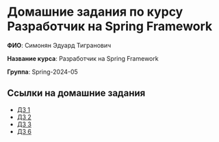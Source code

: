 # Домашние задания по курсу Разработчик на Spring Framework

**ФИО**: Симонян Эдуард Тигранович

**Название курса**: Разработчик на Spring Framework

**Группа**: Spring-2024-05

## Ссылки на домашние задания

- [ДЗ 1](hw01-xml-config)
- [ДЗ 2](hw02-annotation-config)
- [ДЗ 3](hw03-spring-boot)
- [ДЗ 6](hw06-jpa)